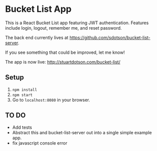 # Bucket List App

This is a React Bucket List app featuring JWT authentication. Features include login, logout, remember me, and reset password.

The back end currently lives at https://github.com/sdotson/bucket-list-server.

If you see something that could be improved, let me know!

The app is now live: http://stuartdotson.com/bucket-list/

## Setup
1. `npm install`
2. `npm start`
3. Go to `localhost:8080` in your browser.

## TO DO
* Add tests
* Abstract this and bucket-list-server out into a single simple example app.
* fix javascript console error
